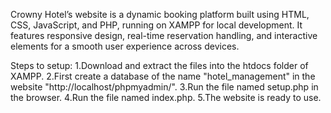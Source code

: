 Crowny Hotel’s website is a dynamic booking platform built using HTML, CSS, JavaScript, and PHP, running on XAMPP for local development. It features responsive design, real-time reservation handling, and interactive elements for a smooth user experience across devices.

Steps to setup: 1.Download and extract the files into the htdocs folder of XAMPP. 2.First create a database of the name "hotel_management" in the website "http://localhost/phpmyadmin/". 3.Run the file named setup.php in the browser. 4.Run the file named index.php. 5.The website is ready to use.
